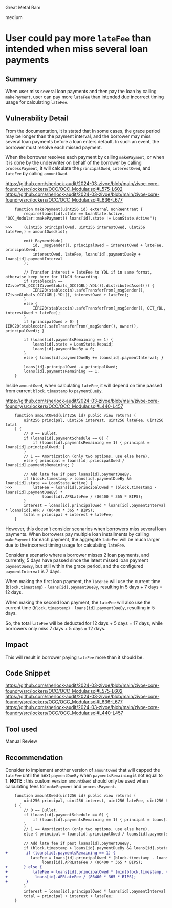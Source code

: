Great Metal Ram

medium

# User could pay more `lateFee` than intended when miss several loan payments

## Summary

When user miss several loan payments and then pay the loan by calling `makePayment`, user can pay more `lateFee` than intended due incorrect timing usage for calculating `lateFee`.

## Vulnerability Detail

From the documentation, it is stated that In some cases, the grace period may be longer than the payment interval, and the borrower may miss several loan payments before a loan enters default. In such an event, the borrower must resolve each missed payment.

When the borrower resolves each payment by calling `makePayment`, or when it is done by the underwriter on behalf of the borrower by calling `processPayment`, it will calculate the `principalOwed`, `interestOwed`, and `lateFee` by calling `amountOwed`.

https://github.com/sherlock-audit/2024-03-zivoe/blob/main/zivoe-core-foundry/src/lockers/OCC/OCC_Modular.sol#L575-L602
https://github.com/sherlock-audit/2024-03-zivoe/blob/main/zivoe-core-foundry/src/lockers/OCC/OCC_Modular.sol#L636-L677

```solidity
    function makePayment(uint256 id) external nonReentrant {
        require(loans[id].state == LoanState.Active, "OCC_Modular::makePayment() loans[id].state != LoanState.Active");

>>>     (uint256 principalOwed, uint256 interestOwed, uint256 lateFee,) = amountOwed(id);

        emit PaymentMade(
            id, _msgSender(), principalOwed + interestOwed + lateFee, principalOwed,
            interestOwed, lateFee, loans[id].paymentDueBy + loans[id].paymentInterval
        );

        // Transfer interest + lateFee to YDL if in same format, otherwise keep here for 1INCH forwarding.
        if (stablecoin == IZivoeYDL_OCC(IZivoeGlobals_OCC(GBL).YDL()).distributedAsset()) {
            IERC20(stablecoin).safeTransferFrom(_msgSender(), IZivoeGlobals_OCC(GBL).YDL(), interestOwed + lateFee);
        }
        else {
            IERC20(stablecoin).safeTransferFrom(_msgSender(), OCT_YDL, interestOwed + lateFee);
        }
        if (principalOwed > 0) { IERC20(stablecoin).safeTransferFrom(_msgSender(), owner(), principalOwed); }

        if (loans[id].paymentsRemaining == 1) {
            loans[id].state = LoanState.Repaid;
            loans[id].paymentDueBy = 0;
        }
        else { loans[id].paymentDueBy += loans[id].paymentInterval; }

        loans[id].principalOwed -= principalOwed;
        loans[id].paymentsRemaining -= 1;
    }
```

Inside `amountOwed`, when calculating `lateFee`, it will depend on time passed from current `block.timestamp` to `paymentDueBy`.

https://github.com/sherlock-audit/2024-03-zivoe/blob/main/zivoe-core-foundry/src/lockers/OCC/OCC_Modular.sol#L440-L457

```solidity
    function amountOwed(uint256 id) public view returns (
        uint256 principal, uint256 interest, uint256 lateFee, uint256 total
    ) {
        // 0 == Bullet.
        if (loans[id].paymentSchedule == 0) {
            if (loans[id].paymentsRemaining == 1) { principal = loans[id].principalOwed; }
        }
        // 1 == Amortization (only two options, use else here).
        else { principal = loans[id].principalOwed / loans[id].paymentsRemaining; }

        // Add late fee if past loans[id].paymentDueBy.
        if (block.timestamp > loans[id].paymentDueBy && loans[id].state == LoanState.Active) {
>>>         lateFee = loans[id].principalOwed * (block.timestamp - loans[id].paymentDueBy) *
                loans[id].APRLateFee / (86400 * 365 * BIPS);
        }
        interest = loans[id].principalOwed * loans[id].paymentInterval * loans[id].APR / (86400 * 365 * BIPS);
        total = principal + interest + lateFee;
    }
```

However, this doesn't consider scenarios when borrowers miss several loan payments. When borrowers pay multiple loan installments by calling `makePayment` for each payment, the aggregate `lateFee` will be much larger due to the incorrect timing usage for calculating `lateFee`.

Consider a scenario where a borrower misses 2 loan payments, and currently, 5 days have passed since the latest missed loan payment `paymentDueBy`, but still within the grace period, and the configured `paymentInterval` is 7 days.

When making the first loan payment, the `lateFee` will use the current time (`block.timestamp`) - `loans[id].paymentDueBy`, resulting in 5 days + 7 days = 12 days.

When making the second loan payment, the `lateFee` will also use the current time (`block.timestamp`) - `loans[id].paymentDueBy`, resulting in 5 days.

So, the total `lateFee` will be deducted for 12 days + 5 days = 17 days, while borrowers only miss 7 days + 5 days = 12 days.

## Impact

This will result in borrower paying `lateFee` more than it should be.

## Code Snippet

https://github.com/sherlock-audit/2024-03-zivoe/blob/main/zivoe-core-foundry/src/lockers/OCC/OCC_Modular.sol#L575-L602
https://github.com/sherlock-audit/2024-03-zivoe/blob/main/zivoe-core-foundry/src/lockers/OCC/OCC_Modular.sol#L636-L677
https://github.com/sherlock-audit/2024-03-zivoe/blob/main/zivoe-core-foundry/src/lockers/OCC/OCC_Modular.sol#L440-L457

## Tool used

Manual Review

## Recommendation

Consider to implement another version of `amountOwed` that will capped the `lateFee` until the next `paymentDueBy` when `paymentsRemaining` is not equal to 1. **NOTE** : this custom version `amountOwed` should only be used when calculating fees for `makePayment` and `processPayment`.

```diff
    function amountOwed(uint256 id) public view returns (
        uint256 principal, uint256 interest, uint256 lateFee, uint256 total
    ) {
        // 0 == Bullet.
        if (loans[id].paymentSchedule == 0) {
            if (loans[id].paymentsRemaining == 1) { principal = loans[id].principalOwed; }
        }
        // 1 == Amortization (only two options, use else here).
        else { principal = loans[id].principalOwed / loans[id].paymentsRemaining; }

        // Add late fee if past loans[id].paymentDueBy.
        if (block.timestamp > loans[id].paymentDueBy && loans[id].state == LoanState.Active) {
+        if (loans[id].paymentsRemaining == 1) {
           lateFee = loans[id].principalOwed * (block.timestamp - loans[id].paymentDueBy) *
                loans[id].APRLateFee / (86400 * 365 * BIPS);
+       } else {
+           lateFee = loans[id].principalOwed * (min(block.timestamp, (loans[id].paymentDueBy + loans[id].paymentInterval)) - loans[id].paymentDueBy) * 
+            loans[id].APRLateFee / (86400 * 365 * BIPS);
+        }
        }
        interest = loans[id].principalOwed * loans[id].paymentInterval * loans[id].APR / (86400 * 365 * BIPS);
        total = principal + interest + lateFee;
    }
```

